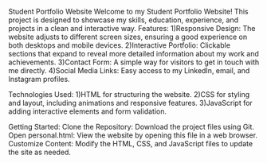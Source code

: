 Student Portfolio Website
Welcome to my Student Portfolio Website! This project is designed to showcase my skills, education, experience, and projects in a clean and interactive way.
Features:
1)Responsive Design: The website adjusts to different screen sizes, ensuring a good experience on both desktops and mobile devices.
2)Interactive Portfolio: Clickable sections that expand to reveal more detailed information about my work and achievements.
3)Contact Form: A simple way for visitors to get in touch with me directly.
4)Social Media Links: Easy access to my LinkedIn, email, and Instagram profiles.

Technologies Used:
1)HTML for structuring the website.
2)CSS for styling and layout, including animations and responsive features.
3)JavaScript for adding interactive elements and form validation.

Getting Started:
Clone the Repository: Download the project files using Git.
Open personal.html: View the website by opening this file in a web browser.
Customize Content: Modify the HTML, CSS, and JavaScript files to update the site as needed.
